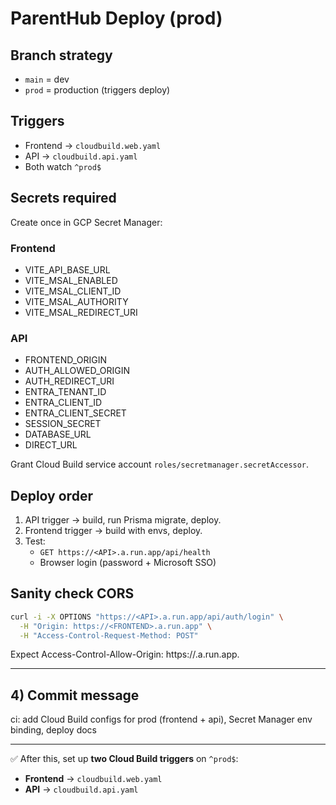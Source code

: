 # ParentHub Deploy (prod)

## Branch strategy
- `main` = dev
- `prod` = production (triggers deploy)

## Triggers
- Frontend → `cloudbuild.web.yaml`
- API → `cloudbuild.api.yaml`
- Both watch `^prod$`

## Secrets required
Create once in GCP Secret Manager:

### Frontend
- VITE_API_BASE_URL
- VITE_MSAL_ENABLED
- VITE_MSAL_CLIENT_ID
- VITE_MSAL_AUTHORITY
- VITE_MSAL_REDIRECT_URI

### API
- FRONTEND_ORIGIN
- AUTH_ALLOWED_ORIGIN
- AUTH_REDIRECT_URI
- ENTRA_TENANT_ID
- ENTRA_CLIENT_ID
- ENTRA_CLIENT_SECRET
- SESSION_SECRET
- DATABASE_URL
- DIRECT_URL

Grant Cloud Build service account `roles/secretmanager.secretAccessor`.

## Deploy order
1. API trigger → build, run Prisma migrate, deploy.
2. Frontend trigger → build with envs, deploy.
3. Test:
   - `GET https://<API>.a.run.app/api/health`
   - Browser login (password + Microsoft SSO)

## Sanity check CORS
```bash
curl -i -X OPTIONS "https://<API>.a.run.app/api/auth/login" \
  -H "Origin: https://<FRONTEND>.a.run.app" \
  -H "Access-Control-Request-Method: POST"
```

Expect Access-Control-Allow-Origin: https://<FRONTEND>.a.run.app.

---

## 4) Commit message

ci: add Cloud Build configs for prod (frontend + api), Secret Manager env binding, deploy docs

---

✅ After this, set up **two Cloud Build triggers** on `^prod$`:  
- **Frontend** → `cloudbuild.web.yaml`  
- **API** → `cloudbuild.api.yaml`  
